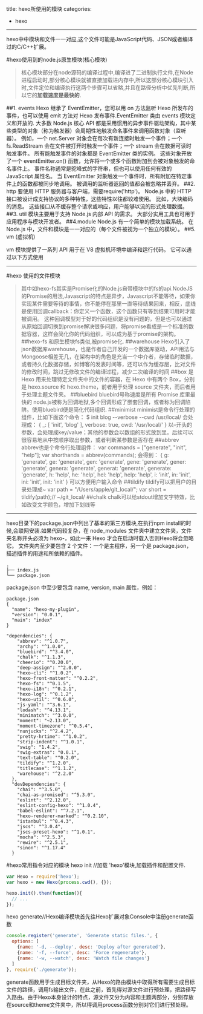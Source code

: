 title: hexo所使用的模块
categories:
  - hexo
---

hexo中中模块和文件一一对应,这个文件可能是JavaScript代码、JSON或者编译过的C/C++扩展。
<!-- more -->
#hexo使用到的node.js原生模块(核心模块)
>核心模块部分在node源码的编译过程中,编译进了二进制执行文件,在Node进程启动时,部分核心模块就被直接加载进内存中,所以这部分核心模块引入时,文件定位和编译执行这两个步骤可以省略,并且在路径分析中优先判断,所以它的**加载速度是最快的**.

##1. events
Hexo 继承了 EventEmitter，您可以用 on 方法监听 Hexo 所发布的事件，也可以使用 emit 方法对 Hexo 发布事件.EventEmitter 类由 events 模块定义和开放的.
大多数 Node.js 核心 API 都是采用惯用的异步事件驱动架构，其中某些类型的对象（称为触发器）会周期性地触发命名事件来调用函数对象（监听器）。
例如，一个 net.Server 对象会在每次有新连接时触发一个事件；一个 fs.ReadStream 会在文件被打开时触发一个事件；一个 stream 会在数据可读时触发事件。
所有能触发事件的对象都是 EventEmitter 类的实例。 这些对象开放了一个 eventEmitter.on() 函数，允许将一个或多个函数附加到会被对象触发的命名事件上。 事件名称通常是驼峰式的字符串，但也可以使用任何有效的 JavaScript 属性名。
当 EventEmitter 对象触发一个事件时，所有附加在特定事件上的函数都被同步地调用。 被调用的监听器返回的值都会被忽略并丢弃。
##2. http
要使用 HTTP 服务器与客户端，需要require('http')。
Node.js 中的 HTTP 接口被设计成支持协议的多种特性，这些特性以往都较难使用。 比如，大块编码的消息。 这些接口从不缓存整个请求或响应，用户能够以流的形式处理数据。
##3. util 
模块主要用于支持 Node.js 内部 API 的需求。 大部分实用工具也可用于应用程序与模块开发者。
##4.module 
Node.js 有一个简单的模块加载系统。 在 Node.js 中，文件和模块是一一对应的（每个文件被视为一个独立的模块）。
##5. vm (虚拟机)

vm 模块提供了一系列 API 用于在 V8 虚拟机环境中编译和运行代码。 它可以通过以下方式使用

---
#hexo 使用的文件模块
>其中如hexo-fs其实是Promise化的Node.js自带模块中的fs的api.NodeJS的Promise的用法,Javascript的特点是异步，Javascript不能等待，如果你实现某件需要等待的事情，你不能停在那里一直等待结果回来，相反，底线是使用回调callback：你定义一个函数，这个函数只有等到结果可用时才能被调用。
>这种回调模型对于好的代码组织是没有问题的，但是也可以通过从原始回调切换到promise解决很多问题，将promise看成是一个标准的数据容器，这样会简化你的代码组织，可以成为基于promise的架构。
##hexo-fs
和原生模块fs类似,被promise化.
##warehouse
Hexo引入了json数据库warehouse，也是作者自己开发的一个数据库驱动，API用法与Mongoose相差无几，在架构中的角色是充当一个中介者，存储临时数据，或者持久化数据存储，如博客的发表时间等，还可以作为缓存层，比对文件的修改时间，跳过无修改文件的编译过程，减少二次编译的时间
##box
是 Hexo 用来处理特定文件夹中的文件的容器，在 Hexo 中有两个 Box，分别是 hexo.source 和 hexo.theme，前者用于处理 source 文件夹，而后者用于处理主题文件夹。
##bluebird
 bluebird号称速度是所有 Promise 库里最快的
node.js被称为回调地狱,多个回调形成了嵌套回调，或者称为回调陷阱。使用bluebird便是简化代码组织.
##minimist
minimist是命令行处理的组件，比如下面这个命令：
$ init blog --verbose --cwd /usr/local/
会处理成：
{ _: [ 'init', 'blog' ], verbose: true, cwd: '/usr/local/' }
以–开头的参数，会处理成key/value；其他的参数会以数组的形式放到里。后续可以很容易地从中按顺序取出参数，或者判断某参数是否存在
##abbrev
abbrev也是个命令行处理组件：
var commands = ["generate", "init", "help"];
var shorthands = abbrev(commands);
会得到：
{ g: 'generate',
  ge: 'generate',
  gen: 'generate',
  gene: 'generate',
  gener: 'generate',
  genera: 'generate',
  generat: 'generate',
  generate: 'generate',
  h: 'help',
  he: 'help',
  hel: 'help',
  help: 'help',
  i: 'init',
  in: 'init',
  ini: 'init',
  init: 'init' }
可以方便用户输入命令
##tildify
tildify可以把用户的目录处理成~
var path = "/Users/apple/git_local/";
var short = tildify(path);// ~/git_local/
##chalk
chalk可以给stdout增加文字特效，比如改变文字颜色，增加下划线等

---
hexo目录下的package.json中列出了基本的第三方模块,在执行npm install的时候,会联网安装.如果代码较复杂，在 node_modules 文件夹中建立文件夹，文件夹名称开头必须为 hexo-，如此一来 Hexo 才会在启动时载入否则Hexo将会忽略它。
文件夹内至少要包含 2 个文件：一个是主程序，另一个是 package.json，描述插件的用途和所依赖的插件。
```
.
├── index.js
└── package.json
```
package.json 中至少要包含 name, version, main 属性，例如：
```
package.json
{
  "name": "hexo-my-plugin",
  "version": "0.0.1",
  "main": "index"
}
```

```
"dependencies": {
    "abbrev": "^1.0.7",
    "archy": "^1.0.0",
    "bluebird": "^3.4.0",
    "chalk": "^1.1.3",
    "cheerio": "^0.20.0",
    "deep-assign": "^2.0.0",
    "hexo-cli": "^1.0.2",
    "hexo-front-matter": "^0.2.2",
    "hexo-fs": "^0.1.5",
    "hexo-i18n": "^0.2.1",
    "hexo-log": "^0.1.2",
    "hexo-util": "^0.6.0",
    "js-yaml": "^3.6.1",
    "lodash": "^4.13.1",
    "minimatch": "^3.0.0",
    "moment": "~2.13.0",
    "moment-timezone": "^0.5.4",
    "nunjucks": "^2.4.2",
    "pretty-hrtime": "^1.0.2",
    "strip-indent": "^1.0.1",
    "swig": "1.4.2",
    "swig-extras": "0.0.1",
    "text-table": "^0.2.0",
    "tildify": "^1.2.0",
    "titlecase": "^1.1.2",
    "warehouse": "^2.2.0"
  },
  "devDependencies": {
    "chai": "^3.5.0",
    "chai-as-promised": "^5.3.0",
    "eslint": "^2.12.0",
    "eslint-config-hexo": "^1.0.4",
    "babel-eslint": "^7.2.1",
    "hexo-renderer-marked": "^0.2.10",
    "istanbul": "^0.4.3",
    "jscs": "^3.0.4",
    "jscs-preset-hexo": "^1.0.1",
    "mocha": "^2.5.3",
    "rewire": "^2.5.1",
    "sinon": "^1.17.4"
  }
```
#hexo常用指令对应的模块
hexo init //加载 'hexo'模块,加载插件和配置文件.
```js
var Hexo = require('hexo');
var hexo = new Hexo(process.cwd(), {});

hexo.init().then(function(){
  // ...
});
```
hexo generate//Hexo编译模块首先往Hexo扩展对象Console中注册generate函数
```js
console.register('generate', 'Generate static files.', {
  options: [
    {name: '-d, --deploy', desc: 'Deploy after generated'},
    {name: '-f, --force', desc: 'Force regenerate'},
    {name: '-w, --watch', desc: 'Watch file changes'}
  ]
}, require('./generate'));
```
generate函数用于生成目标文件夹，从Hexo的路由模块中取得所有需要生成目标文件的路径，调用fs输出文件，在此之前，首先得对源文件进行预处理，把路径写入路由。由于Hexo本身设计的特点，源文件又分为内容和主题两部分，分别存放在source和theme文件夹中，所以得调用process函数分别对它们进行预处理。